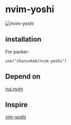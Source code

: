 # nvim-yoshi

![nvim-yoshi](https://user-images.githubusercontent.com/84017923/202717273-db4d449c-be07-4e9d-ba90-dde0f77687dd.gif)

## installation

For packer:

`use("shunsuke6/nvim-yoshi")`

## Depend on

[nui.nvim](https://github.com/MunifTanjim/nui.nvim)

## Inspire

[vim-yoshi](https://github.com/mattn/vim-yoshi/)
